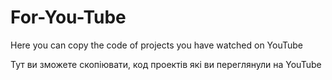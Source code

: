 # For-You-Tube

Here you can copy the code of projects you have watched on YouTube

Тут ви зможете скопіювати, код проектів які ви переглянули на YouTube
